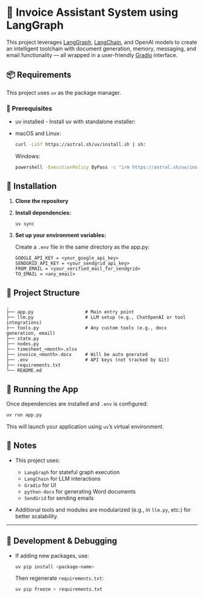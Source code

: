 # 🚀 Invoice Assistant System using LangGraph
This project leverages [LangGraph](https://github.com/langchain-ai/langgraph), [LangChain](https://www.langchain.com/), and OpenAI models to create an intelligent toolchain with document generation, memory, messaging, and email functionality — all wrapped in a user-friendly [Gradio](https://gradio.app/) interface.


## 📦 Requirements

This project uses `uv` as the package manager.

### 🔧 Prerequisites

* uv installed - Install uv with standalone installer:
* macOS and Linux:
  ```bash
  curl -LsSf https://astral.sh/uv/install.sh | sh:
  ```

  Windows:
  ```bash
  powershell -ExecutionPolicy ByPass -c "irm https://astral.sh/uv/install.ps1 | iex"
  ```


## 🔌 Installation

1. **Clone the repository**

2. **Install dependencies:**

   ```bash
   uv sync
   ```

3. **Set up your environment variables:**

   Create a `.env` file in the same directory as the app.py:

   ```env
   GOOGLE_API_KEY = <your_google_api_key>
   SENDGRID_API_KEY = <your_sendgrid_api_key>
   FROM_EMAIL = <your_verified_mail_for_sendgrid>
   TO_EMAIL = <any_email>
   ```


## 📂 Project Structure

```
.
├── app.py                   # Main entry point
├── llm.py                   # LLM setup (e.g., ChatOpenAI or tool integrations)
├── tools.py                 # Any custom tools (e.g., docx generation, email)
├── state.py
├── nodes.py
├── timesheet_<month>.xlsx
├── invoice_<month>.docx     # Will be auto gnerated
├── .env                     # API keys (not tracked by Git)
├── requirements.txt
└── README.md
```

## 🚀 Running the App

Once dependencies are installed and `.env` is configured:

```bash
uv run app.py
```

This will launch your application using `uv`’s virtual environment.



## 📘 Notes

* This project uses:

  * `LangGraph` for stateful graph execution
  * `LangChain` for LLM interactions
  * `Gradio` for UI
  * `python-docx` for generating Word documents
  * `SendGrid` for sending emails

* Additional tools and modules are modularized (e.g., in `llm.py`, etc.) for better scalability.

---

## 🧪 Development & Debugging

* If adding new packages, use:

  ```bash
  uv pip install <package-name>
  ```

  Then regenerate `requirements.txt`:

  ```bash
  uv pip freeze > requirements.txt
  ```

